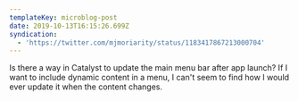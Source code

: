 ```yaml
---
templateKey: microblog-post
date: 2019-10-13T16:15:26.699Z
syndication:
  - 'https://twitter.com/mjmoriarity/status/1183417867213000704'
---
```


Is there a way in Catalyst to update the main menu bar after app launch? If I want to include dynamic content in a menu, I can't seem to find how I would ever update it when the content changes.
